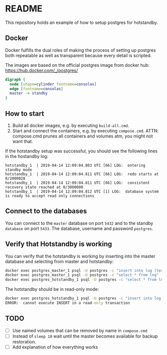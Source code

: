 # README
This repository holds an example of how to setup postgres for hotstandby.

## Docker
Docker fulfills the dual roles of making the process of setting up postgres both repeatable as well as transparent because every detail is scripted.

The images are based on the official postgres image from docker hub:
https://hub.docker.com/_/postgres/

```dot
digraph {
  node [shape=cylinder fontname=consolas]
  edge [fontname=consolas]
  master -> standby
}
```

## How to start
1. Build all docker images, e.g. by executing `build-all.cmd`.
2. Start and connect the containers, e.g. by executing `compose.cmd`.
ATTN: compose.cmd prunes all containers and volumes atm, you might not want that.

If the hotstandby setup was successful, you should see the following lines in the hostandby log:
```
hotstandby_1  | 2019-04-14 12:09:04.803 UTC [66] LOG:  entering standby mode
hotstandby_1  | 2019-04-14 12:09:04.811 UTC [66] LOG:  redo starts at 0/2000028
hotstandby_1  | 2019-04-14 12:09:04.811 UTC [66] LOG:  consistent recovery state reached at 0/3000000
hotstandby_1  | 2019-04-14 12:09:04.812 UTC [1] LOG:  database system is ready to accept read only connections
```

## Connect to the databases
You can connect to the `master` database on port `5432` and to the standby `database` on port `5433`.
The database, username and password `postgres`.

## Verify that Hotstandby is working
You can verify that the hotstandby is working by inserting into the master database and selecting from master and hotstandby:

```bat
docker exec postgres_master_1 psql -U postgres -c "insert into log (text) values ('this is a test')"
docker exec postgres_master_1 psql -U postgres -c "select * from log"
docker exec postgres_hotstandby_1 psql -U postgres -c "select * from log"
```

The hotstandby should be in read-only mode:
```bat
docker exec postgres_hotstandby_1 psql -U postgres -c "insert into log (text) values ('this is a test')"
ERROR:  cannot execute INSERT in a read-only transaction
```

## TODO
- [ ] Use named volumes that can be removed by name in `compose.cmd`
- [ ] Instead of `sleep 10` wait until the master becomes available for backup restoration.
- [ ] Add explanation of how everything works

